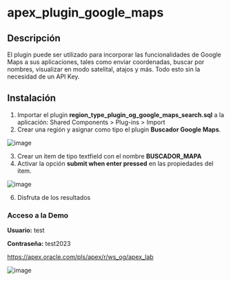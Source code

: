 # apex_plugin_google_maps

## Descripción
El plugin puede ser utilizado para incorporar las funcionalidades de Google Maps a sus aplicaciones, tales como enviar coordenadas, buscar por nombres, visualizar en modo satelital, atajos y más. Todo esto sin la necesidad de un API Key.

## Instalación
1. Importar el plugin **region_type_plugin_og_google_maps_search.sql** a la aplicación: Shared Components > Plug-ins > Import
2. Crear una región y asignar como tipo el plugin **Buscador Google Maps**.
   
![image](https://github.com/OsvaldoGonzalezPy/apex_plugin_google_maps/assets/47746727/9ce69a76-611f-4d10-b57d-830ec0c264f6)

3. Crear un item de tipo textfield con el nombre **BUSCADOR_MAPA**
4. Activar la opción **submit when enter pressed** en las propiedades del item.

![image](https://github.com/OsvaldoGonzalezPy/apex_plugin_google_maps/assets/47746727/637c8e5a-9892-4758-9ccd-528d14a21177)

6. Disfruta de los resultados

### Acceso a la Demo
**Usuario:** test

**Contraseña:** test2023

https://apex.oracle.com/pls/apex/r/ws_og/apex_lab

![image](https://github.com/OsvaldoGonzalezPy/apex_plugin_google_maps/assets/47746727/e1862d14-a523-4b29-83c2-e85a6422b027)




